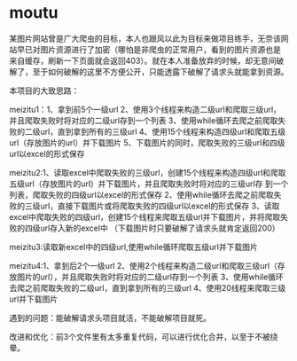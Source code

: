 # moutu
某图片网站曾是广大爬虫的目标，本人也跟风以此为目标来做项目练手，无奈该网站早已对图片资源进行了加密（哪怕是非爬虫的正常用户，看到的图片资源也是
来自缓存，刷新一下页面就会返回403）。就在本人准备放弃的时候，却无意间破解了，至于如何破解的这里不方便公开，只能透露下破解了请求头就能拿到资源。

本项目的大致思路：

meizitu1：1、拿到前5个一级url
          2、使用3个线程来构造二级url和爬取三级url，并且爬取失败时将对应的二级url存到一个列表
          3、使用while循环去爬之前爬取失败的二级url，直到拿到所有的三级url
          4、使用15个线程来构造四级url和爬取五级url（存放图片的url）并下载图片
          5、下载图片的同时，爬取失败的三级url和四级url以excel的形式保存
          
meizitu2:1、读取excel中爬取失败的三级url，创建15个线程来构造四级url和爬取五级url（存放图片的url）并下载图片，并且爬取失败时将对应的三级url存
         到一个列表，爬取失败的四级url以excel的形式保存
         2、使用while循环去爬之前爬取失败的三级url，直接下载图片或将爬取失败的四级url以excel的形式保存
         3、读取excel中爬取失败的四级url，创建15个线程来爬取五级url并下载图片，并将爬取失败的四级url存入新的excel中
         （下载图片时只要破解了请求头就肯定返回200）
         
meizitu3:读取新excel中的四级url,使用while循环爬取五级url并下载图片

meizitu4:1、拿到后2个一级url
         2、使用2个线程来构造二级url和爬取三级url（存放图片的url），并且爬取失败时将对应的二级url存到一个列表
         3、使用while循环去爬之前爬取失败的二级url，直到拿到所有的三级url
         4、使用20线程来爬取三级url并下载图片
         
遇到的问题：能破解请求头项目就活，不能破解项目就死。

改进和优化：前3个文件里有太多重复代码，可以进行优化合并，以至于不被绕晕。
